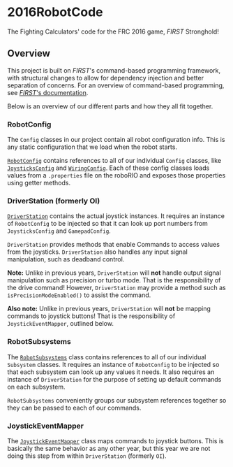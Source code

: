 # 2016RobotCode
The Fighting Calculators' code for the FRC 2016 game, *FIRST* Stronghold!

## Overview
This project is built on *FIRST*'s command-based programming framework, with structural changes to allow for dependency injection and better separation of concerns. For an overview of command-based programming, see [*FIRST*'s documentation](https://wpilib.screenstepslive.com/s/4485/m/13809/l/241892-what-is-command-based-programming).

Below is an overview of our different parts and how they all fit together.

### RobotConfig
The `Config` classes in our project contain all robot configuration info. This is any static configuration that we load when the robot starts.

[`RobotConfig`](https://github.com/frc-2175/2016RobotCode/blob/master/src/org/usfirst/frc2175/config/RobotConfig.java) contains references to all of our individual `Config` classes, like [`JoysticksConfig`](https://github.com/frc-2175/2016RobotCode/blob/master/src/org/usfirst/frc2175/config/JoysticksConfig.java) and [`WiringConfig`](https://github.com/frc-2175/2016RobotCode/blob/master/src/org/usfirst/frc2175/config/WiringConfig.java). Each of these config classes loads values from a `.properties` file on the roboRIO and exposes those properties using getter methods.

### DriverStation (formerly OI)
[`DriverStation`](https://github.com/frc-2175/2016RobotCode/blob/master/src/org/usfirst/frc2175/driverstation/DriverStation.java) contains the actual joystick instances. It requires an instance of `RobotConfig` to be injected so that it can look up port numbers from `JoysticksConfig` and `GamepadConfig`.

`DriverStation` provides methods that enable Commands to access values from the joysticks. `DriverStation` also handles any input signal manipulation, such as deadband control.

**Note:** Unlike in previous years, `DriverStation` will **not** handle output signal manipulation such as precision or turbo mode. That is the responsibility of the drive command! However, `DriverStation` may provide a method such as `isPrecisionModeEnabled()` to assist the command.

**Also note:** Unlike in previous years, `DriverStation` will **not** be mapping commands to joystick buttons! That is the responsibility of `JoystickEventMapper`, outlined below.

### RobotSubsystems
The [`RobotSubsystems`](https://github.com/frc-2175/2016RobotCode/blob/master/src/org/usfirst/frc2175/subsystem/RobotSubsystems.java) class contains references to all of our individual `Subsystem` classes. It requires an instance of `RobotConfig` to be injected so that each subsystem can look up any values it needs. It also requires an instance of `DriverStation` for the purpose of setting up default commands on each subsystem.

`RobotSubsystems` conveniently groups our subsystem references together so they can be passed to each of our commands.

### JoystickEventMapper
The [`JoystickEventMapper`](https://github.com/frc-2175/2016RobotCode/blob/master/src/org/usfirst/frc2175/commandmapper/JoystickEventMapper.java) class maps commands to joystick buttons. This is basically the same behavior as any other year, but this year we are not doing this step from within `DriverStation` (formerly `OI`).

